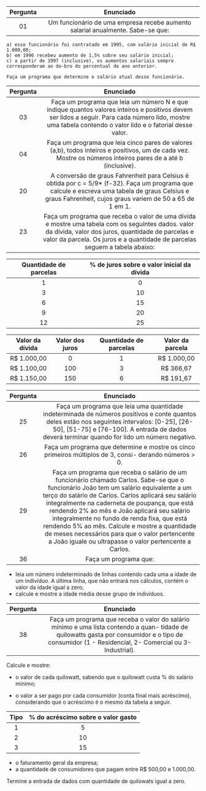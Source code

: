 Pergunta | Enunciado
:--------: | :------:
  01| Um funcionário de uma empresa recebe aumento salarial anualmente. Sabe-se que: 
    a) esse funcionário foi contratado em 1995, com salário inicial de R$ 1.000,00;
    b) em 1996 recebeu aumento de 1,5% sobre seu salário inicial; 
    c) a partir de 1997 (inclusive), os aumentos salariais sempre corresponderam ao do-bro do percentual do ano anterior. 
    
    Faça um programa que determine o salário atual desse funcionário.

Pergunta | Enunciado
:--------: | :------:
  03 |Faça um programa que leia um número N e que indique quantos valores inteiros e positivos devem ser lidos a seguir. Para cada número lido, mostre uma tabela contendo o valor lido e o fatorial desse valor.  |
| 04 |Faça um programa que leia cinco pares de valores (a,b), todos inteiros e positivos, um de cada vez. Mostre os números inteiros pares de a até b (inclusive). |
| 20 | A conversão de graus Fahrenheit para Celsius é obtida por c = 5/9* (f-32). Faça um programa que calcule e escreva uma tabela de graus Celsius e graus Fahrenheit, cujos graus variem de 50 a 65 de 1 em 1.|
|23 | Faça um programa que receba o valor de uma dívida e mostre uma tabela com os seguintes dados. valor da dívida, valor dos juros, quantidade de parcelas e valor da parcela. Os juros e a quantidade de parcelas seguem a tabela abaixo:

Quantidade de parcelas | % de juros sobre o valor inicial da dívida| 
:-------------: | :---------------: |
1 | 0 | 
3 | 10| 
6 | 15| 
9 | 20|
12| 25|

Valor da dívida|Valor dos juros| Quantidade de parcelas | Valor da parcela|
:-------------: | :---------------: |:---------------: |:-------------: | 
R$ 1.000,00 | 0   | 1 | R$ 1.000,00|
R$ 1.100,00 | 100 | 3 | R$ 366,67  |
R$ 1.150,00 | 150 | 6 | R$ 191,67  | 

Pergunta | Enunciado
:--------: | :------:
  25 | Faça um programa que leia uma quantidade indeterminada de números positivos e conte quantos deles estão nos seguintes intervalos: [0-25], [26-50], [51-75] e [76-100]. A entrada de dados deverá terminar quando for lido um número negativo.
  26 |Faça um programa que determine e mostre os cinco primeiros múltiplos de 3, consi- derando números > 0.
 29 | Faça um programa que receba o salário de um funcionário chamado Carlos. Sabe-se que o funcionário João tem um salário equivalente a um terço do salário de Carlos. Carlos aplicará seu salário integralmente na caderneta de poupança, que está rendendo 2% ao mês e João aplicará seu salário integralmente no fundo de renda fixa, que está rendendo 5% ao mês. Calcule e mostre a quantidade de meses necessários para que o valor pertencente a João iguale ou ultrapasse o valor pertencente a Carlos.
 36 |Faça um programa que: 
 - leia um número indeterminado de linhas contendo cada uma a idade de um indivíduo. A última linha, que não entrará nos cálculos, contém o valor da idade igual a zero;
- calcule e mostre a idade média desse grupo de indivíduos.

Pergunta | Enunciado
:--------: | :------:
| 38 |Faça um programa que receba o valor do salário mínimo e uma lista contendo a quan- tidade de quilowatts gasta por consumidor e o tipo de consumidor (1 - Residencial, 2- Comercial ou 3- Industrial).

Calcule e mostre:

- o valor de cada quilowatt, sabendo que o quilowatt custa % do salário mínimo; 

- o valor a ser pago por cada consumidor (conta final mais acréscimo), considerando que o acréscimo é o mesmo da tabela a seguir.
 

Tipo | % do acréscimo sobre o valor gasto |
:-------------: | :---------------: | 
1| 5 | 
2| 10 | 
3| 15 | 
  
- o faturamento geral da empresa;
- a quantidade de consumidores que pagam entre R$ 500,00 e 1.000,00.

Termine a entrada de dados com quantidade de quilowats igual a zero.
